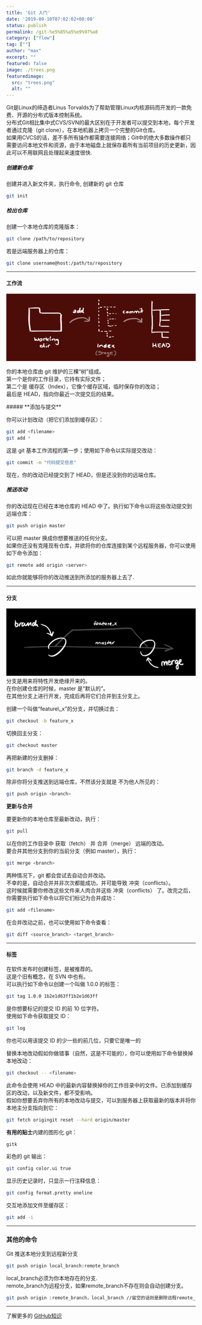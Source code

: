```yaml
---
title: 'Git 入门'
date: '2019-09-10T07:02:02+08:00'
status: publish
permalink: /git-%e5%85%a5%e9%97%a8
category: ["flow"] 
tag: [""]
author: "max"
excerpt: ""
featured: false
image: ./trees.png
featuredimage:
  src: "trees.png"
  alt: ""
---
```


Git是Linux的缔造者Linus Torvalds为了帮助管理Linux内核源码而开发的一款免费、开源的分布式版本控制系统。  
分布式Git相比集中式CVS/SVN的最大区别在于开发者可以提交到本地，每个开发者通过克隆（git clone），在本地机器上拷贝一个完整的Git仓库。  
如果用CVCS的话，差不多所有操作都需要连接网络；Git中的绝大多数操作都只需要访问本地文件和资源，由于本地磁盘上就保存着所有当前项目的历史更新，因此可以不用联网且处理起来速度很快.

##### 创建新仓库

创建并进入新文件夹，执行命令, 创建新的 git 仓库

```bash
git init
```

##### **检出仓库**

创建一个本地仓库的克隆版本：

```bash
git clone /path/to/repository 
```

若是远端服务器上的仓库：

```bash
git clone username@host:/path/to/repository
```

- - - - - -

#### **工作流**

![](./trees.png)

你的本地仓库由 git 维护的三棵“树”组成。  
第一个是你的工作目录，它持有实际文件；  
第二个是 缓存区（Index），它像个缓存区域，临时保存你的改动；  
最后是 HEAD，指向你最近一次提交后的结果。

</div></div>##### **添加与提交**

你可以计划改动（把它们添加到缓存区）：

```bash
git add <filename>
git add *
```

这是 git 基本工作流程的第一步；使用如下命令以实际提交改动：

```bash
git commit -m "代码提交信息"
```

现在，你的改动已经提交到了 HEAD，但是还没到你的远端仓库。

##### **推送改动**

你的改动现在已经在本地仓库的 HEAD 中了。执行如下命令以将这些改动提交到远端仓库：

```bash
git push origin master
```

可以把 master 换成你想要推送的任何分支。   
如果你还没有克隆现有仓库，并欲将你的仓库连接到某个远程服务器，你可以使用如下命令添加：

```bash
git remote add origin <server>
```

如此你就能够将你的改动推送到所添加的服务器上去了.

- - - - - -

#### **分支**

![](./branches.png)
分支是用来将特性开发绝缘开来的。  
在你创建仓库的时候，master 是“默认的”。  
在其他分支上进行开发，完成后再将它们合并到主分支上。

</div></div>创建一个叫做“feature\_x”的分支，并切换过去：

```bash
git checkout -b feature_x
```

切换回主分支：

```bash
git checkout master
```

再把新建的分支删掉：

```bash
git branch -d feature_x
```

除非你将分支推送到远端仓库，不然该分支就是 不为他人所见的：

```bash
git push origin <branch>
```

**更新与合并**

要更新你的本地仓库至最新改动，执行：

```bash
git pull
```

以在你的工作目录中 获取（fetch） 并 合并（merge） 远端的改动。  
要合并其他分支到你的当前分支（例如 master），执行：

```bash
git merge <branch>
```

两种情况下，git 都会尝试去自动合并改动。  
不幸的是，自动合并并非次次都能成功，并可能导致 冲突（conflicts）。   
这时候就需要你修改这些文件来人肉合并这些 冲突（conflicts） 了。改完之后，你需要执行如下命令以将它们标记为合并成功：

```bash
git add <filename>
```

在合并改动之前，也可以使用如下命令查看：

```bash
git diff <source_branch> <target_branch>
```

- - - - - -

#### **标签**

在软件发布时创建标签，是被推荐的。  
这是个旧有概念，在 SVN 中也有。  
可以执行如下命令以创建一个叫做 1.0.0 的标签：

```bash
git tag 1.0.0 1b2e1d63ff1b2e1d63ff 
```

是你想要标记的提交 ID 的前 10 位字符。  
使用如下命令获取提交 ID：

```bash
git log
```

你也可以用该提交 ID 的少一些的前几位，只要它是唯一的

替换本地改动假如你做错事（自然，这是不可能的），你可以使用如下命令替换掉本地改动：

```bash
git checkout -- <filename>
```

此命令会使用 HEAD 中的最新内容替换掉你的工作目录中的文件。已添加到缓存区的改动，以及新文件，都不受影响。  
假如你想要丢弃你所有的本地改动与提交，可以到服务器上获取最新的版本并将你本地主分支指向到它：

```bash
git fetch origingit reset --hard origin/master
```

**有用的贴士**内建的图形化 git：

```bash
gitk
```

彩色的 git 输出：

```bash
git config color.ui true
```

显示历史记录时，只显示一行注释信息：

```bash
git config format.pretty oneline
```

交互地添加文件至缓存区：

```bash
git add -i
```

- - - - - -

### 其他的命令

Git 推送本地分支到远程新分支

```bash
git push origin local_branch:remote_branch
```

local\_branch必须为你本地存在的分支.  
remote\_branch为远程分支，如果remote\_branch不存在则会自动创建分支。

```bash
git push origin :remote_branch，local_branch //留空的话则是删除远程remote_branch分支 
```



---

了解更多的 [GitHub知识](https://guides.github.com/)
